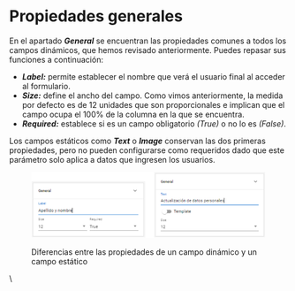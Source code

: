 # Propiedades generales

En el apartado _**General**_ se encuentran las propiedades comunes a todos los campos dinámicos, que hemos revisado anteriormente. Puedes repasar sus funciones a continuación:

* _**Label:**_ permite establecer el nombre que verá el usuario final al acceder al formulario.&#x20;
* _**Size:**_ define el ancho del campo. Como vimos anteriormente, la medida por defecto es de 12 unidades que son proporcionales e implican que el campo ocupa el 100% de la columna en la que se encuentra.&#x20;
* _**Required:**_ establece si es un campo obligatorio _(True)_ o no lo es _(False)_.&#x20;

Los campos estáticos como _**Text**_ o _**Image**_ conservan las dos primeras propiedades, pero no pueden configurarse como requeridos dado que este parámetro solo aplica a datos que ingresen los usuarios.

<figure><img src="../../.gitbook/assets/RPA_2_01.png" alt=""><figcaption><p>Diferencias entre las propiedades de un campo dinámico y un campo estático</p></figcaption></figure>

\
